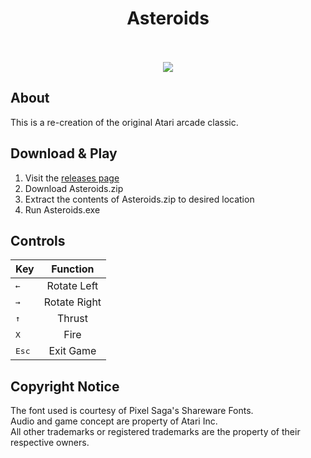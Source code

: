
<div align="center">
<h1> Asteroids </h1>
<br>
<br>
<img src="http://i.imgur.com/1gAcvJx.png">
</div>




About
------

This is a re-creation of the original Atari arcade classic. 




Download & Play
------

1. Visit the [releases page](https://github.com/xenzll/Asteroids/releases "Download link")
2. Download Asteroids.zip
3. Extract the contents of Asteroids.zip to desired location
4. Run Asteroids.exe



Controls
------

| Key             | Function      |
| --------------- |:-------------:|
| <kbd>←</kbd>    | Rotate Left   |
| <kbd>→</kbd>    | Rotate Right  |
| <kbd>↑</kbd>    | Thrust        |
| <kbd>X</kbd>    | Fire          |
| <kbd>Esc</kbd>  | Exit Game     |



Copyright Notice
------

The font used is courtesy of Pixel Saga's Shareware Fonts. <br>
Audio and game concept are property of Atari Inc.          <br>
All other trademarks or registered trademarks are the property of their respective owners.
